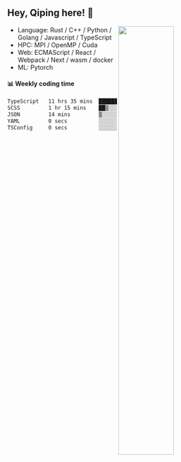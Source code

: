 

## Hey, Qiping here! :wave:

[<img align="right" width="50%" src="https://github-readme-stats.vercel.app/api?username=ppppqp&theme=dark&show_icons=true">](https://metrics.lecoq.io/ppppqp?template=classic)



-   Language: Rust / C++ / Python / Golang / Javascript / TypeScript
-   HPC: MPI / OpenMP / Cuda
-   Web: ECMAScript / React / Webpack / Next / wasm / docker
-   ML: Pytorch



#### :bar_chart: Weekly coding time

<!--START_SECTION:waka-->

```txt
TypeScript   11 hrs 35 mins  ██████████████████████░░░   88.53 %
SCSS         1 hr 15 mins    ██▒░░░░░░░░░░░░░░░░░░░░░░   09.59 %
JSON         14 mins         ▒░░░░░░░░░░░░░░░░░░░░░░░░   01.80 %
YAML         0 secs          ░░░░░░░░░░░░░░░░░░░░░░░░░   00.04 %
TSConfig     0 secs          ░░░░░░░░░░░░░░░░░░░░░░░░░   00.03 %
```

<!--END_SECTION:waka-->
